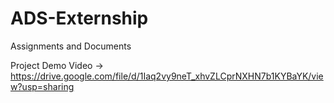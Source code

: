 # ADS-Externship
Assignments and Documents

Project Demo Video -> 
https://drive.google.com/file/d/1Iaq2vy9neT_xhvZLCprNXHN7b1KYBaYK/view?usp=sharing
